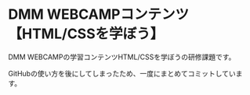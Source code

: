 # DMM WEBCAMPコンテンツ【HTML/CSSを学ぼう】
DMM WEBCAMPの学習コンテンツHTML/CSSを学ぼうの研修課題です。

GitHubの使い方を後にしてしまったため、一度にまとめてコミットしています。
